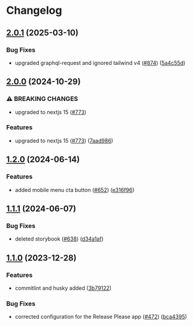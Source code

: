# Changelog

## [2.0.1](https://github.com/MarkNygaard/TheMotleyMonkey/compare/themotleymonkey-v2.0.0...themotleymonkey-v2.0.1) (2025-03-10)


### Bug Fixes

* upgraded graphql-request and ignored tailwind v4 ([#874](https://github.com/MarkNygaard/TheMotleyMonkey/issues/874)) ([5a4c55d](https://github.com/MarkNygaard/TheMotleyMonkey/commit/5a4c55d4a723ed141075fe1e769697c15bc1affe))

## [2.0.0](https://github.com/MarkNygaard/TheMotleyMonkey/compare/themotleymonkey-v1.2.0...themotleymonkey-v2.0.0) (2024-10-29)


### ⚠ BREAKING CHANGES

* upgraded to nextjs 15 ([#773](https://github.com/MarkNygaard/TheMotleyMonkey/issues/773))

### Features

* upgraded to nextjs 15 ([#773](https://github.com/MarkNygaard/TheMotleyMonkey/issues/773)) ([7aad986](https://github.com/MarkNygaard/TheMotleyMonkey/commit/7aad9867cc8ca0360add5ae480520c8081a59df7))

## [1.2.0](https://github.com/MarkNygaard/TheMotleyMonkey/compare/themotleymonkey-v1.1.1...themotleymonkey-v1.2.0) (2024-06-14)


### Features

* added mobile menu cta button ([#652](https://github.com/MarkNygaard/TheMotleyMonkey/issues/652)) ([e316f96](https://github.com/MarkNygaard/TheMotleyMonkey/commit/e316f9678bddad8e527ce6addb37a3e517049881))

## [1.1.1](https://github.com/MarkNygaard/TheMotleyMonkey/compare/themotleymonkey-v1.1.0...themotleymonkey-v1.1.1) (2024-06-07)


### Bug Fixes

* deleted storybook ([#638](https://github.com/MarkNygaard/TheMotleyMonkey/issues/638)) ([d34a1af](https://github.com/MarkNygaard/TheMotleyMonkey/commit/d34a1af17db292523a5e36dee2d53fa09b8774e6))

## [1.1.0](https://github.com/MarkNygaard/TheMotleyMonkey/compare/themotleymonkey-v1.0.0...themotleymonkey-v1.1.0) (2023-12-28)


### Features

* commitlint and husky added ([3b79122](https://github.com/MarkNygaard/TheMotleyMonkey/commit/3b791225836a636c0c905379ed6d9a8dd5ecceea))


### Bug Fixes

* corrected configuration for the Release Please app ([#472](https://github.com/MarkNygaard/TheMotleyMonkey/issues/472)) ([bca4395](https://github.com/MarkNygaard/TheMotleyMonkey/commit/bca4395c7eb857026b3ef3c6807691f29162b292))

